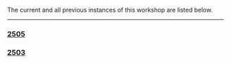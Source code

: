 The current and all previous instances of this workshop are listed below.
<hr>
<div class='workshop-list'>
<h3><a href='https://SciLifeLab-Training.github.io/SciLifeLab-Training/open-science/2505/'>2505</a></h3><h3><a href='https://SciLifeLab-Training.github.io/SciLifeLab-Training/open-science/2503/'>2503</a></h3></div>
